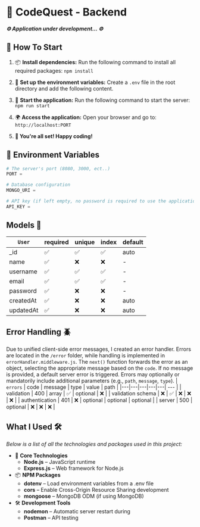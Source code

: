 # 🧩 CodeQuest - Backend

**_⚙️ Application under development... ⚙️_**

## 🚀 How To Start

1. 📦 **Install dependencies:** Run the following command to install all required packages: `npm install`

2. 📂 **Set up the environment variables:** Create a `.env` file in the root directory and add the following content.

3. 🏃 **Start the application:** Run the following command to start the server: `npm run start`

4. 🌍 **Access the application:** Open your browser and go to: `http://localhost:PORT`

5. **🎉 You're all set! Happy coding!**

## 🌱 Environment Variables

```python
# The server's port (8080, 3000, ect..)
PORT =

# Database configuration
MONGO_URI =

# API key (if left empty, no password is required to use the application)
API_KEY =
```

## Models 🧩

| `User`    | required | unique | index | default |
| --------- | -------- | ------ | ----- | ------- |
| \_id      | ✅       | ✅     | ✅    | auto    |
| name      | ✅       | ❌     | ❌    | -       |
| username  | ✅       | ✅     | ✅    | -       |
| email     | ✅       | ✅     | ✅    | -       |
| password  | ✅       | ❌     | ❌    | -       |
| createdAt | ✅       | ❌     | ❌    | auto    |
| updatedAt | ✅       | ❌     | ❌    | auto    |

## Error Handling 🪲

Due to unified client-side error messages, I created an error handler. Errors are located in the `/error` folder, while handling is implemented in `errorHandler.middleware.js`. The `next()` function forwards the error as an object, selecting the appropriate message based on the `code`. If no message is provided, a default server error is triggered. Errors may optionally or mandatorily include additional parameters (e.g., `path`, `message`, `type`).
| `errors` | code | message | type | value | path |
|---|---|---|---|---| --- |
| validation | 400 | array | ✅ | optional | ❌ |
| validation schema | ❌ | ✅ | ❌ | ❌ | ❌ |
| authentication | 401 | ❌ | optional | optional | optional |
| server | 500 | optional | ❌ | ❌ | ❌ |

## What I Used 🛠️

_Below is a list of all the technologies and packages used in this project:_

- 📌 **Core Technologies**
  - **Node.js** – JavaScript runtime
  - **Express.js** – Web framework for Node.js
- 📦 **NPM Packages**
  - **dotenv** – Load environment variables from a .env file
  - **cors** – Enable Cross-Origin Resource Sharing
    development
  - **mongoose** – MongoDB ODM (if using MongoDB)
- 🛠️ **Development Tools**
  - **nodemon** – Automatic server restart during
  - **Postman** – API testing
